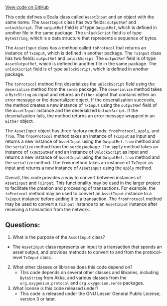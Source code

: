 [View code on GitHub](https://github.com/oxygenium/oxygenium/api/src/main/scala/org/oxygenium/api/model/AssetInput.scala)

This code defines a Scala class called `AssetInput` and an object with the same name. The `AssetInput` class has two fields: `outputRef` and `unlockScript`. The `outputRef` field is of type `OutputRef`, which is defined in another file in the same package. The `unlockScript` field is of type `ByteString`, which is a data structure that represents a sequence of bytes.

The `AssetInput` class has a method called `toProtocol` that returns an instance of `TxInput`, which is defined in another package. The `TxInput` class has two fields: `outputRef` and `unlockScript`. The `outputRef` field is of type `AssetOutputRef`, which is defined in another file in the same package. The `unlockScript` field is of type `UnlockScript`, which is defined in another package.

The `toProtocol` method first deserializes the `unlockScript` field using the `deserialize` method from the `serde` package. The `deserialize` method takes a `ByteString` as input and returns an `Either` object that contains either an error message or the deserialized object. If the deserialization succeeds, the method creates a new instance of `TxInput` using the `outputRef` field of the `AssetInput` instance and the deserialized `UnlockScript`. If the deserialization fails, the method returns an error message wrapped in an `Either` object.

The `AssetInput` object has three factory methods: `fromProtocol`, `apply`, and `from`. The `fromProtocol` method takes an instance of `TxInput` as input and returns a new instance of `AssetInput` using the `OutputRef.from` method and the `serialize` method from the `serde` package. The `apply` method takes an instance of `TxOutputRef` and an instance of `UnlockScript` as input and returns a new instance of `AssetInput` using the `OutputRef.from` method and the `serialize` method. The `from` method takes an instance of `TxInput` as input and returns a new instance of `AssetInput` using the `apply` method.

Overall, this code provides a way to convert between instances of `AssetInput` and `TxInput`. This functionality may be used in the larger project to facilitate the creation and processing of transactions. For example, the `toProtocol` method may be used to convert an `AssetInput` instance to a `TxInput` instance before adding it to a transaction. The `fromProtocol` method may be used to convert a `TxInput` instance to an `AssetInput` instance after receiving a transaction from the network.
## Questions: 
 1. What is the purpose of the `AssetInput` class?
   - The `AssetInput` class represents an input to a transaction that spends an asset output, and provides methods to convert to and from the protocol-level `TxInput` class.
2. What other classes or libraries does this code depend on?
   - This code depends on several other classes and libraries, including `ByteString` from Akka, and various classes from the `org.oxygenium.protocol` and `org.oxygenium.serde` packages.
3. What license is this code released under?
   - This code is released under the GNU Lesser General Public License, version 3 or later.